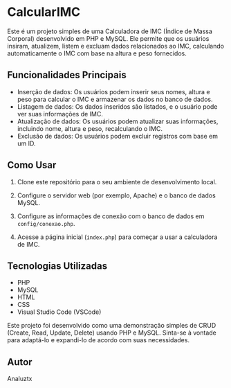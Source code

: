 # CalcularIMC
Este é um projeto simples de uma Calculadora de IMC (Índice de Massa Corporal) desenvolvido em PHP e MySQL. Ele permite que os usuários insiram, atualizem, listem e excluam dados relacionados ao IMC, calculando automaticamente o IMC com base na altura e peso fornecidos.

## Funcionalidades Principais

- Inserção de dados: Os usuários podem inserir seus nomes, altura e peso para calcular o IMC e armazenar os dados no banco de dados.
- Listagem de dados: Os dados inseridos são listados, e o usuário pode ver suas informações de IMC.
- Atualização de dados: Os usuários podem atualizar suas informações, incluindo nome, altura e peso, recalculando o IMC.
- Exclusão de dados: Os usuários podem excluir registros com base em um ID.

## Como Usar

1. Clone este repositório para o seu ambiente de desenvolvimento local.

2. Configure o servidor web (por exemplo, Apache) e o banco de dados MySQL.

3. Configure as informações de conexão com o banco de dados em `config/conexao.php`.

4. Acesse a página inicial (`index.php`) para começar a usar a calculadora de IMC.

## Tecnologias Utilizadas

- PHP
- MySQL
- HTML
- CSS
- Visual Studio Code (VSCode)

Este projeto foi desenvolvido como uma demonstração simples de CRUD (Create, Read, Update, Delete) usando PHP e MySQL. Sinta-se à vontade para adaptá-lo e expandi-lo de acordo com suas necessidades.

## Autor

Analuztx
